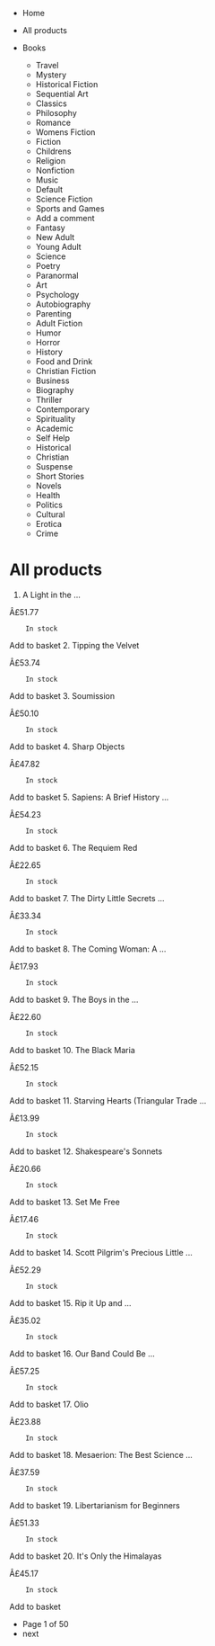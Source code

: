 - Home
- All products

- Books
    - Travel
    - Mystery
    - Historical Fiction
    - Sequential Art
    - Classics
    - Philosophy
    - Romance
    - Womens Fiction
    - Fiction
    - Childrens
    - Religion
    - Nonfiction
    - Music
    - Default
    - Science Fiction
    - Sports and Games
    - Add a comment
    - Fantasy
    - New Adult
    - Young Adult
    - Science
    - Poetry
    - Paranormal
    - Art
    - Psychology
    - Autobiography
    - Parenting
    - Adult Fiction
    - Humor
    - Horror
    - History
    - Food and Drink
    - Christian Fiction
    - Business
    - Biography
    - Thriller
    - Contemporary
    - Spirituality
    - Academic
    - Self Help
    - Historical
    - Christian
    - Suspense
    - Short Stories
    - Novels
    - Health
    - Politics
    - Cultural
    - Erotica
    - Crime

# All products

1. A Light in the ...

Â£51.77

    
        In stock
    

Add to basket
2. Tipping the Velvet

Â£53.74

    
        In stock
    

Add to basket
3. Soumission

Â£50.10

    
        In stock
    

Add to basket
4. Sharp Objects

Â£47.82

    
        In stock
    

Add to basket
5. Sapiens: A Brief History ...

Â£54.23

    
        In stock
    

Add to basket
6. The Requiem Red

Â£22.65

    
        In stock
    

Add to basket
7. The Dirty Little Secrets ...

Â£33.34

    
        In stock
    

Add to basket
8. The Coming Woman: A ...

Â£17.93

    
        In stock
    

Add to basket
9. The Boys in the ...

Â£22.60

    
        In stock
    

Add to basket
10. The Black Maria

Â£52.15

    
        In stock
    

Add to basket
11. Starving Hearts (Triangular Trade ...

Â£13.99

    
        In stock
    

Add to basket
12. Shakespeare's Sonnets

Â£20.66

    
        In stock
    

Add to basket
13. Set Me Free

Â£17.46

    
        In stock
    

Add to basket
14. Scott Pilgrim's Precious Little ...

Â£52.29

    
        In stock
    

Add to basket
15. Rip it Up and ...

Â£35.02

    
        In stock
    

Add to basket
16. Our Band Could Be ...

Â£57.25

    
        In stock
    

Add to basket
17. Olio

Â£23.88

    
        In stock
    

Add to basket
18. Mesaerion: The Best Science ...

Â£37.59

    
        In stock
    

Add to basket
19. Libertarianism for Beginners

Â£51.33

    
        In stock
    

Add to basket
20. It's Only the Himalayas

Â£45.17

    
        In stock
    

Add to basket

- Page 1 of 50
- next
